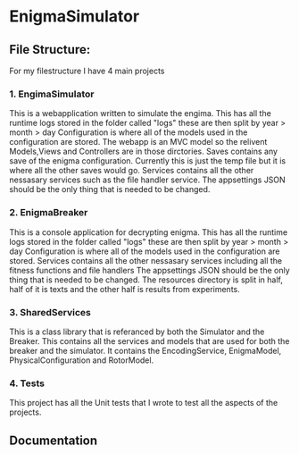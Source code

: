 # EnigmaSimulator
## File Structure:
For my filestructure I have 4 main projects
### 1. EngimaSimulator
This is a webapplication written to simulate the engima.
This has all the runtime logs stored in the folder called "logs" these are then split by year > month > day
Configuration is where all of the models used in the configuration are stored.
The webapp is an MVC model so the relivent Models,Views and Controllers are in those dirctories.
Saves contains any save of the enigma configuration. Currently this is just the temp file but it is where all the other saves would go.
Services contains all the other nessasary services such as the file handler service.
The appsettings JSON should be the only thing that is needed to be changed.
### 2. EnigmaBreaker
This is a console application for decrypting enigma.
This has all the runtime logs stored in the folder called "logs" these are then split by year > month > day
Configuration is where all of the models used in the configuration are stored.
Services contains all the other nessasary services including all the fitness functions and file handlers
The appsettings JSON should be the only thing that is needed to be changed.
The resources directory is split in half, half of it is texts and the other half is results from experiments.
### 3. SharedServices
This is a class library that is referanced by both the Simulator and the Breaker.
This contains all the services and models that are used for both the breaker and the simulator. 
It contains the EncodingService, EnigmaModel, PhysicalConfiguration and RotorModel.
### 4. Tests
This project has all the Unit tests that I wrote to test all the aspects of the projects.

## Documentation
